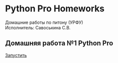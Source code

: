 # Python Pro Homeworks
Домашние работы по питону (УРФУ)  
Исполнитель: Савоськина С.В.

## Домашняя работа №1 Python Pro

[Запустить](https://drive.google.com/file/d/1piM087kJz6H3Xy0ICZXd2w25BoFwwbcy/view?usp=sharing)
